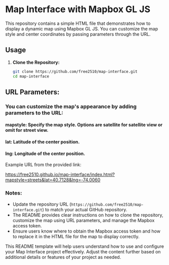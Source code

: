 # Map Interface with Mapbox GL JS

This repository contains a simple HTML file that demonstrates how to display a dynamic map using Mapbox GL JS. You can customize the map style and center coordinates by passing parameters through the URL.

## Usage

1. **Clone the Repository:**
   ```bash
   git clone https://github.com/free2510/map-interface.git
   cd map-interface

## URL Parameters:

### You can customize the map's appearance by adding parameters to the URL:
#### mapstyle: Specify the map style. Options are satellite for satellite view or omit for street view.
#### lat: Latitude of the center position.
#### lng: Longitude of the center position.

Example URL from the provided link:

https://free2510.github.io/map-interface/index.html?mapstyle=streets&lat=40.7128&lng=-74.0060


### Notes:
- Update the repository URL (`https://github.com/free2510/map-interface.git`) to match your actual GitHub repository.
- The README provides clear instructions on how to clone the repository, customize the map using URL parameters, and manage the Mapbox access token.
- Ensure users know where to obtain the Mapbox access token and how to replace it in the HTML file for the map to display correctly.
  
This README template will help users understand how to use and configure your Map Interface project effectively. Adjust the content further based on additional details or features of your project as needed.
